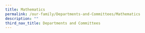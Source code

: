 ```yaml
---
title: Mathematics
permalink: /our-family/Departments-and-Committees/Mathematics
description: ""
third_nav_title: Departments and Committees
---
```

